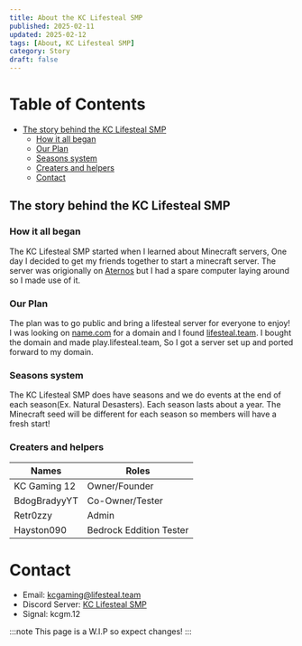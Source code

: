```yaml
---
title: About the KC Lifesteal SMP
published: 2025-02-11
updated: 2025-02-12
tags: [About, KC Lifesteal SMP]
category: Story
draft: false
---
```

# Table of Contents
* [The story behind the KC Lifesteal SMP](#the-story-behind-the-kc-lifesteal-smp)
  * [How it all began](#how-it-all-began)
  * [Our Plan](#our-plan)
  * [Seasons system](#seasons-system)
  * [Creaters and helpers](#creaters-and-helpers)
  * [Contact](#contact)

## The story behind the KC Lifesteal SMP

### How it all began
The KC Lifesteal SMP started when I learned about Minecraft servers, One day I decided to get my friends together to start a minecraft server. The server was origionally on [Aternos](https://aternos.org) but I had a spare computer laying around so I made use of it.

### Our Plan
The plan was to go public and bring a lifesteal server for everyone to enjoy! I was looking on [name.com](https://name.com) for a domain and I found [lifesteal.team](https://www.lifesteal.team). I bought the domain and made play.lifesteal.team, So I got a server set up and ported forward to my domain.

### Seasons system
The KC Lifesteal SMP does have seasons and we do events at the end of each season(Ex. Natural Desasters). Each season lasts about a year. The Minecraft seed will be different for each season so members will have a fresh start!

### Creaters and helpers
|Names       |                                  Roles|
| ---------- | ------------------------------------- |
|KC Gaming 12|                          Owner/Founder|
|BdogBradyyYT|                        Co-Owner/Tester|
|Retr0zzy    |                           Admin       |
|Hayston090  |                Bedrock Eddition Tester|

# Contact
* Email: [kcgaming@lifesteal.team](mailto:kcgaming@lifesteal.team)
* Discord Server: [KC Lifesteal SMP](https://www.lifesteal.team/Discord)
* Signal: kcgm.12

:::note
This page is a W.I.P so expect changes!
:::
